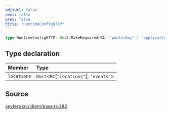 ```yaml
---
editUrl: false
next: false
prev: false
title: "RuntimeConfigHTTP"
---
```


```ts
type RuntimeConfigHTTP: Omit<MakeRequired<RC, "publicKey" | "applicationId">, "intents" | "locations"> & Object;
```

## Type declaration

| Member | Type |
| :------ | :------ |
| `locations` | `Omit`\<`RC`\[`"locations"`\], `"events"`\> |

## Source

[seyfert/src/client/base.ts:282](https://github.com/potoland/potocuit/blob/e332d7a/src/client/base.ts#L282)
